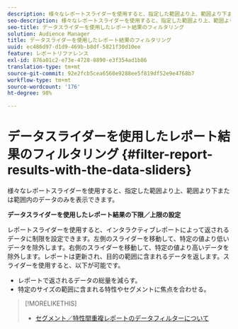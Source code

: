 ```yaml
---
description: 様々なレポートスライダーを使用すると、指定した範囲より上、範囲より下または範囲内のデータのみを表示できます。
seo-description: 様々なレポートスライダーを使用すると、指定した範囲より上、範囲より下または範囲内のデータのみを表示できます。
seo-title: データスライダーを使用したレポート結果のフィルタリング
solution: Audience Manager
title: データスライダーを使用したレポート結果のフィルタリング
uuid: ec486d97-d1d9-469b-b8df-5821f30d10ee
feature: レポートリファレンス
exl-id: 876a01c2-e73e-4728-8890-e3f354ad1b86
translation-type: tm+mt
source-git-commit: 92e2fcb5cea6560e9288ee5f819df52e9e4768b7
workflow-type: tm+mt
source-wordcount: '176'
ht-degree: 98%

---
```


# データスライダーを使用したレポート結果のフィルタリング {#filter-report-results-with-the-data-sliders}

様々なレポートスライダーを使用すると、指定した範囲より上、範囲より下または範囲内のデータのみを表示できます。

<!-- 

c_reach_slider.xml

 -->

**データスライダーを使用したレポート結果の下限／上限の設定**

レポートスライダーを使用すると、インタラクティブレポートによって返されるデータに制限を設定できます。左側のスライダーを移動して、特定の値より低いデータを除外します。右側のスライダーを移動して、特定の値より高いデータを除外します。レポートは更新され、目的の範囲に含まれるデータを返します。スライダーを使用すると、以下が可能です。

* レポートで返されるデータの総量を減らす。
* 特定のサイズの範囲に含まれる特性やセグメントに焦点を合わせる。

>[!MORELIKETHIS]
>
>* [セグメント／特性間重複レポートのデータフィルターについて](../../reporting/dynamic-reports/segment-trait-overlap-report.md#data-filters-s2t-report)

